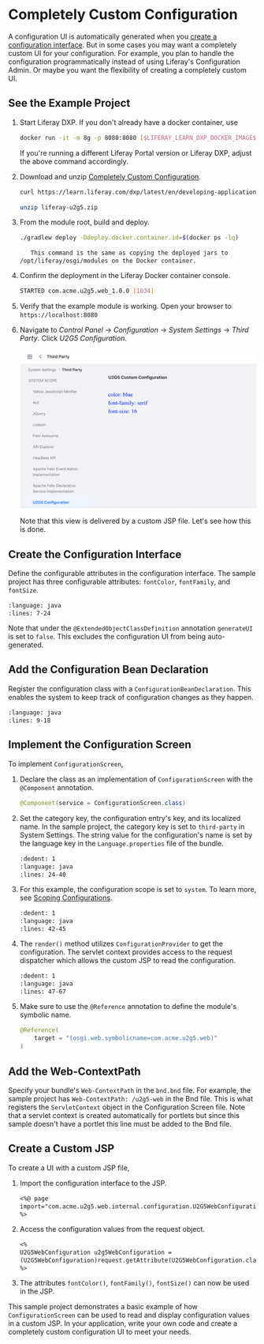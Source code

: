 # Completely Custom Configuration

A configuration UI is automatically generated when you [create a configuration interface](./setting-and-accessing-configurations.html#creating-the-configuration-interface). But in some cases you may want a completely custom UI for your configuration. For example, you plan to handle the configuration programmatically instead of using Liferay's Configuration Admin. Or maybe you want the flexibility of creating a completely custom UI.

## See the Example Project

1. Start Liferay DXP. If you don't already have a docker container, use

    ```bash
    docker run -it -m 8g -p 8080:8080 [$LIFERAY_LEARN_DXP_DOCKER_IMAGE$]
    ```

    If you're running a different Liferay Portal version or Liferay DXP, adjust the above command accordingly. 

1. Download and unzip [Completely Custom Configuration](./liferay-u2g5.zip).

    ```bash
    curl https://learn.liferay.com/dxp/latest/en/developing-applications/core-frameworks/configuration-framework/liferay-u2g5.zip -O
    ```

    ```bash
    unzip liferay-u2g5.zip
    ```

1. From the module root, build and deploy.

    ```bash
    ./gradlew deploy -Ddeploy.docker.container.id=$(docker ps -lq)
    ```

    ```note::
       This command is the same as copying the deployed jars to /opt/liferay/osgi/modules on the Docker container.
    ```

1. Confirm the deployment in the Liferay Docker container console.

    ```bash
    STARTED com.acme.u2g5.web_1.0.0 [1034]
    ```

1. Verify that the example module is working. Open your browser to `https://localhost:8080`

1. Navigate to *Control Panel* &rarr; *Configuration* &rarr; *System Settings* &rarr; *Third Party*. Click *U2G5 Configuration*. 

    ![Navigate to U2G5 configuration in system settings.](./completely-custom-configuration/images/01.png)

    Note that this view is delivered by a custom JSP file. Let's see how this is done.

## Create the Configuration Interface

Define the configurable attributes in the configuration interface. The sample project has three configurable attributes: `fontColor`, `fontFamily`, and `fontSize`.

```{literalinclude} ./completely-custom-configuration/resources/liferay-u2g5.zip/u2g5-web/src/main/java/com/acme/u2g5/web/internal/configuration/U2G5WebConfiguration.java
:language: java
:lines: 7-24
```

Note that under the `@ExtendedObjectClassDefinition` annotation `generateUI` is set to `false`. This excludes the configuration UI from being auto-generated. 

## Add the Configuration Bean Declaration

Register the configuration class with a `ConfigurationBeanDeclaration`. This enables the system to keep track of configuration changes as they happen.

```{literalinclude} ./completely-custom-configuration/resources/liferay-u2g5.zip/u2g5-web/src/main/java/com/acme/u2g5/web/internal/settings/definition/U2G5WebConfigurationBeanDeclaration.java
:language: java
:lines: 9-18
```

## Implement the Configuration Screen

To implement `ConfigurationScreen`,

1. Declare the class as an implementation of `ConfigurationScreen` with the `@Component` annotation.

    ```java
    @Component(service = ConfigurationScreen.class)
    ```

1. Set the category key, the configuration entry's key, and its localized name. In the sample project, the category key is set to `third-party` in System Settings. The string value for the configuration's name is set by the language key in the `Language.properties` file of the bundle.

    ```{literalinclude} ./completely-custom-configuration/resources/liferay-u2g5.zip/u2g5-web/src/main/java/com/acme/u2g5/web/internal/configuration/admin/display/U2G5ConfigurationScreen.java
    :dedent: 1
    :language: java
    :lines: 24-40
    ```

1. For this example, the configuration scope is set to `system`. To learn more, see [Scoping Configurations](./scoping-configurations.md).

    ```{literalinclude} ./completely-custom-configuration/resources/liferay-u2g5.zip/u2g5-web/src/main/java/com/acme/u2g5/web/internal/configuration/admin/display/U2G5ConfigurationScreen.java
    :dedent: 1
    :language: java
    :lines: 42-45
    ```

1. The `render()` method utilizes `ConfigurationProvider` to get the configuration. The servlet context provides access to the request dispatcher which allows the custom JSP to read the configuration. 

    ```{literalinclude} ./completely-custom-configuration/resources/liferay-u2g5.zip/u2g5-web/src/main/java/com/acme/u2g5/web/internal/configuration/admin/display/U2G5ConfigurationScreen.java
    :dedent: 1
    :language: java
    :lines: 47-67
    ```

1. Make sure to use the `@Reference` annotation to define the module's symbolic name. 

    ```java
    @Reference(
    	target = "(osgi.web.symbolicname=com.acme.u2g5.web)"
    )
    ```

## Add the Web-ContextPath

Specify your bundle's `Web-ContextPath` in the `bnd.bnd` file. For example, the sample project has `Web-ContextPath: /u2g5-web` in the Bnd file. This is what registers the `ServletContext` object in the Configuration Screen file. Note that a servlet context is created automatically for portlets but since this sample doesn't have a portlet this line must be added to the Bnd file.

## Create a Custom JSP 

To create a UI with a custom JSP file,

1. Import the configuration interface to the JSP.

    ```markup
    <%@ page import="com.acme.u2g5.web.internal.configuration.U2G5WebConfiguration" %>
    ```

1. Access the configuration values from the request object.

    ```markup
    <%
    U2G5WebConfiguration u2g5WebConfiguration = (U2G5WebConfiguration)request.getAttribute(U2G5WebConfiguration.class.getName());
    %>
    ```

1. The attributes `fontColor()`, `fontFamily()`, `fontSize()` can now be used in the JSP.

This sample project demonstrates a basic example of how `ConfigurationScreen` can be used to read and display configuration values in a custom JSP. In your application, write your own code and create a completely custom configuration UI to meet your needs.